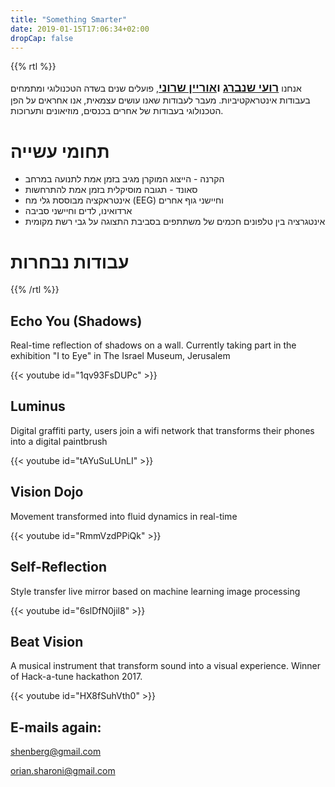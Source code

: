 ```yaml
---
title: "Something Smarter"
date: 2019-01-15T17:06:34+02:00
dropCap: false
---
```


{{% rtl %}}

אנחנו <b style="font-size: 1.3em">[רועי שנברג](mailto:shenberg@gmail.com) ו[אוריין שרוני](mailto:orian.sharoni@gmail.com)</b>, פועלים שנים בשדה הטכנולוגי ומתמחים בעבודות אינטראקטיביות. מעבר לעבודות שאנו עושים עצמאית, אנו אחראים על הפן הטכנולוגי בעבודות של אחרים בכנסים, מוזיאונים ותערוכות.

# תחומי עשייה

- הקרנה - הייצוג המוקרן מגיב בזמן אמת לתנועה במרחב
- סאונד - תגובה מוסיקלית בזמן אמת להתרחשות
- אינטראקציה מבוססת גלי מח (EEG) וחיישני גוף אחרים
- ארדואינו, לדים וחיישני סביבה
- אינטגרציה בין טלפונים חכמים של משתתפים בסביבת התצוגה על גבי רשת מקומית


# עבודות נבחרות

{{% /rtl %}}


## Echo You (Shadows)

Real-time reflection of shadows on a wall. Currently taking part in the exhibition "I to Eye" in The Israel Museum, Jerusalem

{{< youtube id="1qv93FsDUPc" >}}

## Luminus

Digital graffiti party, users join a wifi network that transforms their phones into a digital paintbrush

{{< youtube id="tAYuSuLUnLI" >}}

## Vision Dojo

Movement transformed into fluid dynamics in real-time

{{< youtube id="RmmVzdPPiQk" >}}

## Self-Reflection

Style transfer live mirror based on machine learning image processing

{{< youtube id="6slDfN0jil8" >}}

## Beat Vision

A musical instrument that transform sound into a visual experience. Winner of Hack-a-tune hackathon 2017.

{{< youtube id="HX8fSuhVth0" >}}


## E-mails again:

[shenberg@gmail.com](mailto:shenberg@gmail.com)

[orian.sharoni@gmail.com](mailto:orian.sharoni@gmail.com)